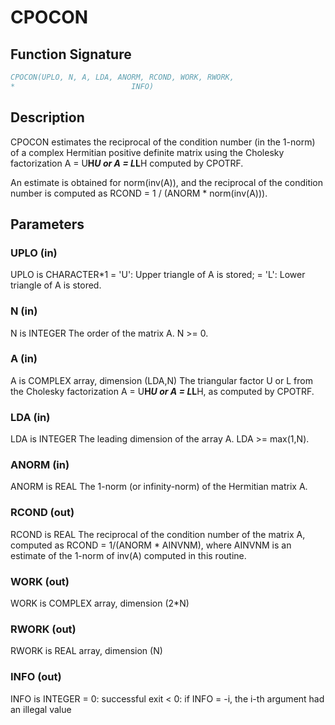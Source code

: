 # CPOCON

## Function Signature

```fortran
CPOCON(UPLO, N, A, LDA, ANORM, RCOND, WORK, RWORK,
*                          INFO)
```

## Description


 CPOCON estimates the reciprocal of the condition number (in the
 1-norm) of a complex Hermitian positive definite matrix using the
 Cholesky factorization A = U**H*U or A = L*L**H computed by CPOTRF.

 An estimate is obtained for norm(inv(A)), and the reciprocal of the
 condition number is computed as RCOND = 1 / (ANORM * norm(inv(A))).

## Parameters

### UPLO (in)

UPLO is CHARACTER*1 = 'U': Upper triangle of A is stored; = 'L': Lower triangle of A is stored.

### N (in)

N is INTEGER The order of the matrix A. N >= 0.

### A (in)

A is COMPLEX array, dimension (LDA,N) The triangular factor U or L from the Cholesky factorization A = U**H*U or A = L*L**H, as computed by CPOTRF.

### LDA (in)

LDA is INTEGER The leading dimension of the array A. LDA >= max(1,N).

### ANORM (in)

ANORM is REAL The 1-norm (or infinity-norm) of the Hermitian matrix A.

### RCOND (out)

RCOND is REAL The reciprocal of the condition number of the matrix A, computed as RCOND = 1/(ANORM * AINVNM), where AINVNM is an estimate of the 1-norm of inv(A) computed in this routine.

### WORK (out)

WORK is COMPLEX array, dimension (2*N)

### RWORK (out)

RWORK is REAL array, dimension (N)

### INFO (out)

INFO is INTEGER = 0: successful exit < 0: if INFO = -i, the i-th argument had an illegal value

